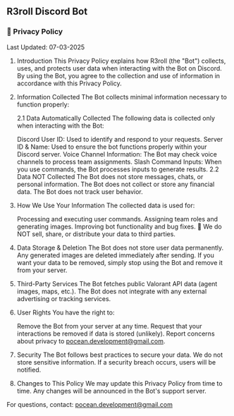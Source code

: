 ## R3roll Discord Bot 

### 📜 Privacy Policy

Last Updated: 07-03-2025

1. Introduction
This Privacy Policy explains how R3roll (the "Bot") collects, uses, and protects user data when interacting with the Bot on Discord.
By using the Bot, you agree to the collection and use of information in accordance with this Privacy Policy.

2. Information Collected
The Bot collects minimal information necessary to function properly:

    2.1 Data Automatically Collected
    The following data is collected only when interacting with the Bot:

    Discord User ID: Used to identify and respond to your requests.
    Server ID & Name: Used to ensure the bot functions properly within your Discord server.
    Voice Channel Information: The Bot may check voice channels to process team assignments.
    Slash Command Inputs: When you use commands, the Bot processes inputs to generate results.
    2.2 Data NOT Collected
    The Bot does not store messages, chats, or personal information.
    The Bot does not collect or store any financial data.
    The Bot does not track user behavior.
3. How We Use Your Information
    The collected data is used for:

    Processing and executing user commands.
    Assigning team roles and generating images.
    Improving bot functionality and bug fixes.
    🚫 We do NOT sell, share, or distribute your data to third parties.

4. Data Storage & Deletion
The Bot does not store user data permanently.
Any generated images are deleted immediately after sending.
If you want your data to be removed, simply stop using the Bot and remove it from your server.
5. Third-Party Services
The Bot fetches public Valorant API data (agent images, maps, etc.).
The Bot does not integrate with any external advertising or tracking services.
6. User Rights
You have the right to:

    Remove the Bot from your server at any time.
    Request that your interactions be removed if data is stored (unlikely).
    Report concerns about privacy to pocean.development@gmail.com.
7. Security
The Bot follows best practices to secure your data.
We do not store sensitive information.
If a security breach occurs, users will be notified.
8. Changes to This Policy
We may update this Privacy Policy from time to time. Any changes will be announced in the Bot's support server.

For questions, contact: pocean.development@gmail.com
